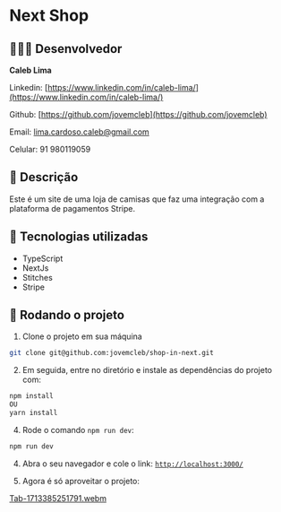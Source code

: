 # Next Shop

## 👨🏽‍💻 Desenvolvedor

**Caleb Lima**

Linkedin: [https://www.linkedin.com/in/caleb-lima/](https://www.linkedin.com/in/caleb-lima/)

Github: [https://github.com/jovemcleb](https://github.com/jovemcleb)

Email: lima.cardoso.caleb@gmail.com

Celular: 91 980119059

## **📝** Descrição
Este é um site de uma loja de camisas que faz uma integração com a plataforma de pagamentos Stripe. 

## **🔧 Tecnologias utilizadas**

- TypeScript
- NextJs
- Stitches
- Stripe

## **🚀 Rodando o projeto**

1. Clone o projeto em sua máquina

```bash
git clone git@github.com:jovemcleb/shop-in-next.git
```

2. Em seguida, entre no diretório e instale as dependências do projeto com:

```bash
npm install
OU
yarn install
```

4. Rode o comando `npm run dev`:

```bash
npm run dev
```

4. Abra o seu navegador e cole o link: [`http://localhost:3000/`](http://localhost:3000/) 

5. Agora é só aproveitar o projeto:

[Tab-1713385251791.webm](https://github.com/jovemcleb/shop-in-next/assets/60612529/a46e9f43-14f7-4b0c-b095-cd47914922a3)

